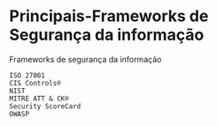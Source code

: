 # Principais-Frameworks de Segurança da informação

Frameworks de segurança da informação

    ISO 27001
    CIS Controls®
    NIST
    MITRE ATT & CK® 
    Security ScoreCard
    OWASP
